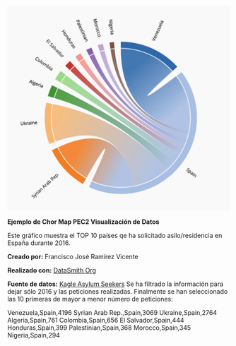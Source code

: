 ![alt text](https://github.com/fjramirezv/Chord_Map_Asylum_2016_to_Spain/blob/01b1f397025202de6d3973ef94c67455194d6212/Chord_Diagram_2016_Asylum_Spain.png?raw=true)

**Ejemplo de Chor Map PEC2 Visualización de Datos**

Este gráfico muestra el TOP 10 países qe ha solicitado asilo/residencia en España durante 2016.

**Creado por:**
Francisco José Ramírez Vicente

**Realizado con:**
[DataSmith Org](http://www.datasmith.org/2018/06/02/a-bold-chord-diagram-generator/)

**Fuente de datos:**
[Kagle Asylum Seekers](https://www.kaggle.com/datasets/unitednations/refugee-data?select=asylum_seekers.csv)
Se ha filtrado la información para dejar sólo 2016 y las peticiones realizadas.
Finalmente se han seleccionado las 10 primeras de mayor a menor número de peticiones:

Venezuela,Spain,4196
Syrian Arab Rep.,Spain,3069
Ukraine,Spain,2764
Algeria,Spain,761
Colombia,Spain,656
El Salvador,Spain,444
Honduras,Spain,399
Palestinian,Spain,368
Morocco,Spain,345
Nigeria,Spain,294
